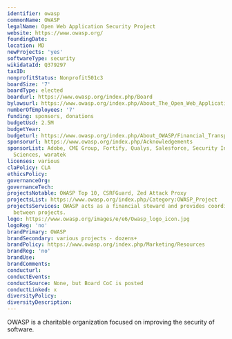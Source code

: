 ```yaml
---
identifier: owasp
commonName: OWASP
legalName: Open Web Application Security Project
website: https://www.owasp.org/
foundingDate:
location: MD
newProjects: 'yes'
softwareType: security
wikidataId: Q379297
taxID:
nonprofitStatus: Nonprofit501c3
boardSize: '7'
boardType: elected
boardurl: https://www.owasp.org/index.php/Board
bylawsurl: https://www.owasp.org/index.php/About_The_Open_Web_Application_Security_Project#OWASP_Foundation_Bylaws
numberOfEmployees: '7'
funding: sponsors, donations
budgetUsd: 2.5M
budgetYear:
budgeturl: https://www.owasp.org/index.php/About_OWASP/Financial_Transparency
sponsorurl: https://www.owasp.org/index.php/Acknowledgements
sponsorList: Adobe, CME Group, Fortify, Qualys, Salesforce, Security Innovation, Signal
  Sciences, waratek
licenses: various
claPolicy: CLA
ethicsPolicy:
governanceOrg:
governanceTech:
projectsNotable: OWASP Top 10, CSRFGuard, Zed Attack Proxy
projectsList: https://www.owasp.org/index.php/Category:OWASP_Project
projectsServices: OWASP acts as a financial steward and provides coordination services
  between projects.
logo: https://www.owasp.org/images/e/e6/Owasp_logo_icon.jpg
logoReg: 'no'
brandPrimary: OWASP
brandSecondary: various projects - dozens+
brandPolicy: https://www.owasp.org/index.php/Marketing/Resources
brandReg: 'no'
brandUse:
brandComments:
conducturl:
conductEvents:
conductSource: None, but Board CoC is posted
conductLinked: x
diversityPolicy:
diversityDescription:
---
```


OWASP is a charitable organization focused on improving the security of software.
